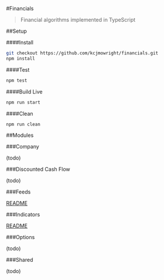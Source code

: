 #Financials

> Financial algorithms implemented in TypeScript

##Setup

####Install

```sh
git checkout https://github.com/kcjmowright/financials.git
npm install
```

####Test

```sh
npm test
```

####Build Live

```sh
npm run start
```

####Clean

```sh
npm run clean
```


##Modules

###Company

(todo)

###Discounted Cash Flow

(todo)

###Feeds

[README](feeds/README.md)

###Indicators

[README](indicators/README.md)

###Options

(todo)

###Shared

(todo)
